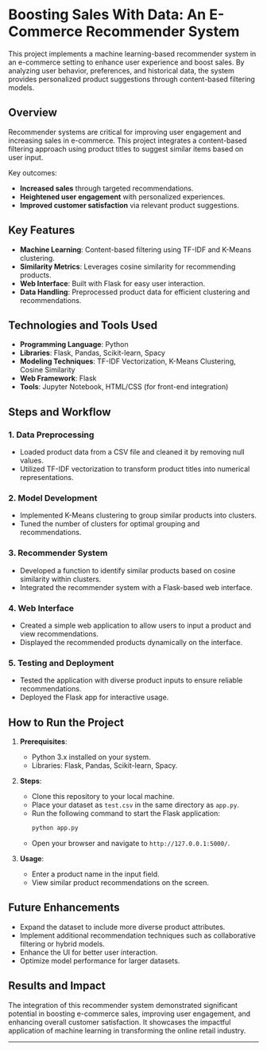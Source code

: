
# Boosting Sales With Data: An E-Commerce Recommender System

This project implements a machine learning-based recommender system in an e-commerce setting to enhance user experience and boost sales. By analyzing user behavior, preferences, and historical data, the system provides personalized product suggestions through content-based filtering models.

## Overview

Recommender systems are critical for improving user engagement and increasing sales in e-commerce. This project integrates a content-based filtering approach using product titles to suggest similar items based on user input. 

Key outcomes:
- **Increased sales** through targeted recommendations.
- **Heightened user engagement** with personalized experiences.
- **Improved customer satisfaction** via relevant product suggestions.

## Key Features

- **Machine Learning**: Content-based filtering using TF-IDF and K-Means clustering.
- **Similarity Metrics**: Leverages cosine similarity for recommending products.
- **Web Interface**: Built with Flask for easy user interaction.
- **Data Handling**: Preprocessed product data for efficient clustering and recommendations.

## Technologies and Tools Used

- **Programming Language**: Python
- **Libraries**: Flask, Pandas, Scikit-learn, Spacy
- **Modeling Techniques**: TF-IDF Vectorization, K-Means Clustering, Cosine Similarity
- **Web Framework**: Flask
- **Tools**: Jupyter Notebook, HTML/CSS (for front-end integration)

## Steps and Workflow

### 1. Data Preprocessing
- Loaded product data from a CSV file and cleaned it by removing null values.
- Utilized TF-IDF vectorization to transform product titles into numerical representations.

### 2. Model Development
- Implemented K-Means clustering to group similar products into clusters.
- Tuned the number of clusters for optimal grouping and recommendations.

### 3. Recommender System
- Developed a function to identify similar products based on cosine similarity within clusters.
- Integrated the recommender system with a Flask-based web interface.

### 4. Web Interface
- Created a simple web application to allow users to input a product and view recommendations.
- Displayed the recommended products dynamically on the interface.

### 5. Testing and Deployment
- Tested the application with diverse product inputs to ensure reliable recommendations.
- Deployed the Flask app for interactive usage.

## How to Run the Project

1. **Prerequisites**:
   - Python 3.x installed on your system.
   - Libraries: Flask, Pandas, Scikit-learn, Spacy.

2. **Steps**:
   - Clone this repository to your local machine.
   - Place your dataset as `test.csv` in the same directory as `app.py`.
   - Run the following command to start the Flask application:
     ```bash
     python app.py
     ```
   - Open your browser and navigate to `http://127.0.0.1:5000/`.

3. **Usage**:
   - Enter a product name in the input field.
   - View similar product recommendations on the screen.

## Future Enhancements

- Expand the dataset to include more diverse product attributes.
- Implement additional recommendation techniques such as collaborative filtering or hybrid models.
- Enhance the UI for better user interaction.
- Optimize model performance for larger datasets.

## Results and Impact

The integration of this recommender system demonstrated significant potential in boosting e-commerce sales, improving user engagement, and enhancing overall customer satisfaction. It showcases the impactful application of machine learning in transforming the online retail industry.

---

